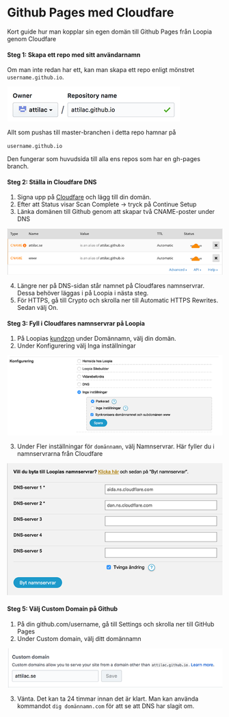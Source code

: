 # Github Pages med Cloudfare
Kort guide hur man kopplar sin egen domän till Github Pages från Loopia genom Cloudfare

#### Steg 1: Skapa ett repo med sitt användarnamn
Om man inte redan har ett, kan man skapa ett repo enligt mönstret `username.github.io`. 

<img src="images/github-pages@0,5x.png" alt="gh-pages"/>

Allt som pushas till master-branchen i detta repo hamnar på

`username.github.io`

Den fungerar som huvudsida till alla ens repos som har en gh-pages branch.

#### Steg 2: Ställa in Cloudfare DNS 
1. Signa upp på [Cloudfare](https://support.cloudflare.com/hc/en-us/articles/201720164-Step-2-Create-a-CloudFlare-account-and-add-a-website) och lägg till din domän.
2. Efter att Status visar Scan Complete -> tryck på Continue Setup
3. Länka domänen till Github genom att skapar två CNAME-poster under DNS

<img src="images/CNAME@0,5x.png" alt=""/>

4. Längre ner på DNS-sidan står namnet på Cloudfares namnservrar. Dessa behöver läggas i på Loopia i nästa steg.
5. För HTTPS, gå till Crypto och skrolla ner till Automatic HTTPS Rewrites. Sedan välj On. 

#### Steg 3: Fyll i Cloudfares namnservrar på Loopia
1. På Loopias [kundzon](https://customerzone.loopia.se) under Domännamn, välj din domän.
2. Under Konfigurering välj Inga inställningar

<img src="images/loopia-konfigurering@0,5x.png" alt=""/>

3. Under Fler inställningar för `domännamn`, välj Namnservrar. Här fyller du i namnservrarna från Cloudfare

<img src="images/namnservrar@0,5x.png" alt=""/>

#### Steg 5: Välj Custom Domain på Github
1. På din github.com/username, gå till Settings och skrolla ner till GitHub Pages
2. Under Custom domain, välj ditt domännamn

<img src="images/custom-domain@0,5x.png" alt=""/>

3. Vänta. Det kan ta 24 timmar innan det är klart. Man kan använda kommandot `dig domännamn.com` för att se att DNS har slagit om.

